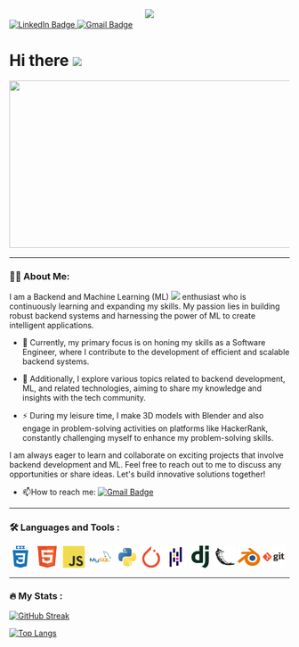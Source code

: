 <div id="header" align="center">
  <img src="https://media.giphy.com/media/M9gbBd9nbDrOTu1Mqx/giphy.gif" width="100"/>
</div>

<div id="badges">
  <a href="https://www.linkedin.com/in/andy-ansong-b661b8232">
    <img src="https://img.shields.io/badge/LinkedIn-blue?style=for-the-badge&logo=linkedin&logoColor=white" alt="LinkedIn Badge"/>
  </a>
  <a href="mailto:ansongandy04@gmail.com">
    <img src="https://img.shields.io/badge/Gmail-Email%20Me-red?logo=gmail" alt="Gmail Badge"/>
  </a>
</div>

<h1>
  Hi there
  <img src="https://media.giphy.com/media/hvRJCLFzcasrR4ia7z/giphy.gif" width="30px"/>
</h1>

<div align="center">
  <img src="https://media.giphy.com/media/dWesBcTLavkZuG35MI/giphy.gif" width="600" height="300"/>
</div>

---

### :man_technologist: About Me:

I am a Backend and Machine Learning (ML) <img src="https://media.giphy.com/media/WUlplcMpOCEmTGBtBW/giphy.gif" width="30"> enthusiast who is continuously learning and expanding my skills. My passion lies in building robust backend systems and harnessing the power of ML to create intelligent applications.

- :telescope: Currently, my primary focus is on honing my skills as a Software Engineer, where I contribute to the development of efficient and scalable backend systems.

- :seedling: Additionally, I explore various topics related to backend development, ML, and related technologies, aiming to share my knowledge and insights with the tech community.

- :zap: During my leisure time, I make 3D models with Blender and also engage in problem-solving activities on platforms like HackerRank, constantly challenging myself to enhance my problem-solving skills.

I am always eager to learn and collaborate on exciting projects that involve backend development and ML. Feel free to reach out to me to discuss any opportunities or share ideas. Let's build innovative solutions together!

- :mailbox:How to reach me: [![Gmail Badge](https://img.shields.io/badge/Gmail-Email%20Me-red?logo=gmail)](mailto:ansongandy04@gmail.com)

---

### :hammer_and_wrench: Languages and Tools :

<div>
  <img src="https://github.com/devicons/devicon/blob/master/icons/css3/css3-plain-wordmark.svg"  title="CSS3" alt="CSS" width="40" height="40"/>&nbsp;
  <img src="https://github.com/devicons/devicon/blob/master/icons/html5/html5-original.svg" title="HTML5" alt="HTML" width="40" height="40"/>&nbsp;
  <img src="https://github.com/devicons/devicon/blob/master/icons/javascript/javascript-original.svg" title="JavaScript" alt="JavaScript" width="40" height="40"/>&nbsp;
  <img src="https://github.com/devicons/devicon/blob/master/icons/mysql/mysql-original-wordmark.svg" title="MySQL"  alt="MySQL" width="40" height="40"/>&nbsp;
  <img src="https://github.com/devicons/devicon/blob/master/icons/python/python-original.svg" title="Python" **alt="Python" width="40" height="40"/>
  <img src="https://github.com/devicons/devicon/blob/master/icons/pytorch/pytorch-original.svg" title="Pytorch" **alt="Pytorch" width="40" height="40"/>
  <img src="https://github.com/devicons/devicon/blob/master/icons/pandas/pandas-original.svg" title="Pandas" **alt="Pandas" width="40" height="40"/>
  <img src="https://github.com/devicons/devicon/blob/master/icons/django/django-plain.svg" title="Django" **alt="Django" width="40" height="40"/>
  <img src="https://github.com/devicons/devicon/blob/master/icons/flask/flask-original.svg" title="Flask" **alt="Flask" width="40" height="40"/>
  <img src="https://github.com/devicons/devicon/blob/master/icons/blender/blender-original.svg" title="Blender" **alt="Blender" width="40" height="40"/>
  <img src="https://github.com/devicons/devicon/blob/master/icons/git/git-original-wordmark.svg" title="Git" **alt="Git" width="40" height="40"/>
</div>

---

### :fire: My Stats :

[![GitHub Streak](http://github-readme-streak-stats.herokuapp.com?user=AndyGrld&theme=dark&background=000000)](https://git.io/streak-stats)

[![Top Langs](https://github-readme-stats.vercel.app/api/top-langs/?username=AndyGrld&layout=compact&theme=vision-friendly-dark)](https://github.com/anuraghazra/github-readme-stats)
